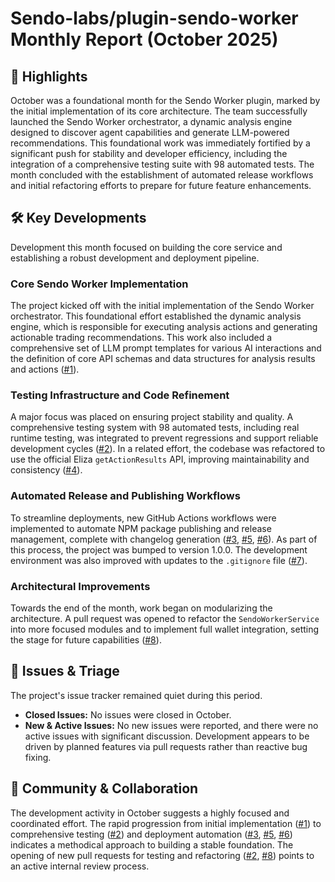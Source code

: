 # Sendo-labs/plugin-sendo-worker Monthly Report (October 2025)

## 🚀 Highlights
October was a foundational month for the Sendo Worker plugin, marked by the initial implementation of its core architecture. The team successfully launched the Sendo Worker orchestrator, a dynamic analysis engine designed to discover agent capabilities and generate LLM-powered recommendations. This foundational work was immediately fortified by a significant push for stability and developer efficiency, including the integration of a comprehensive testing suite with 98 automated tests. The month concluded with the establishment of automated release workflows and initial refactoring efforts to prepare for future feature enhancements.

## 🛠️ Key Developments
Development this month focused on building the core service and establishing a robust development and deployment pipeline.

### Core Sendo Worker Implementation
The project kicked off with the initial implementation of the Sendo Worker orchestrator. This foundational effort established the dynamic analysis engine, which is responsible for executing analysis actions and generating actionable trading recommendations. This work also included a comprehensive set of LLM prompt templates for various AI interactions and the definition of core API schemas and data structures for analysis results and actions ([#1](https://github.com/Sendo-labs/plugin-sendo-worker/pull/1)).

### Testing Infrastructure and Code Refinement
A major focus was placed on ensuring project stability and quality. A comprehensive testing system with 98 automated tests, including real runtime testing, was integrated to prevent regressions and support reliable development cycles ([#2](https://github.com/Sendo-labs/plugin-sendo-worker/pull/2)). In a related effort, the codebase was refactored to use the official Eliza `getActionResults` API, improving maintainability and consistency ([#4](https://github.com/Sendo-labs/plugin-sendo-worker/pull/4)).

### Automated Release and Publishing Workflows
To streamline deployments, new GitHub Actions workflows were implemented to automate NPM package publishing and release management, complete with changelog generation ([#3](https://github.com/Sendo-labs/plugin-sendo-worker/pull/3), [#5](https://github.com/Sendo-labs/plugin-sendo-worker/pull/5), [#6](https://github.com/Sendo-labs/plugin-sendo-worker/pull/6)). As part of this process, the project was bumped to version 1.0.0. The development environment was also improved with updates to the `.gitignore` file ([#7](https://github.com/Sendo-labs/plugin-sendo-worker/pull/7)).

### Architectural Improvements
Towards the end of the month, work began on modularizing the architecture. A pull request was opened to refactor the `SendoWorkerService` into more focused modules and to implement full wallet integration, setting the stage for future capabilities ([#8](https://github.com/Sendo-labs/plugin-sendo-worker/pull/8)).

## 🐛 Issues & Triage
The project's issue tracker remained quiet during this period.

-   **Closed Issues:** No issues were closed in October.
-   **New & Active Issues:** No new issues were reported, and there were no active issues with significant discussion. Development appears to be driven by planned features via pull requests rather than reactive bug fixing.

## 💬 Community & Collaboration
The development activity in October suggests a highly focused and coordinated effort. The rapid progression from initial implementation ([#1](https://github.com/Sendo-labs/plugin-sendo-worker/pull/1)) to comprehensive testing ([#2](https://github.com/Sendo-labs/plugin-sendo-worker/pull/2)) and deployment automation ([#3](https://github.com/Sendo-labs/plugin-sendo-worker/pull/3), [#5](https://github.com/Sendo-labs/plugin-sendo-worker/pull/5), [#6](https://github.com/Sendo-labs/plugin-sendo-worker/pull/6)) indicates a methodical approach to building a stable foundation. The opening of new pull requests for testing and refactoring ([#2](https://github.com/Sendo-labs/plugin-sendo-worker/pull/2), [#8](https://github.com/Sendo-labs/plugin-sendo-worker/pull/8)) points to an active internal review process.
